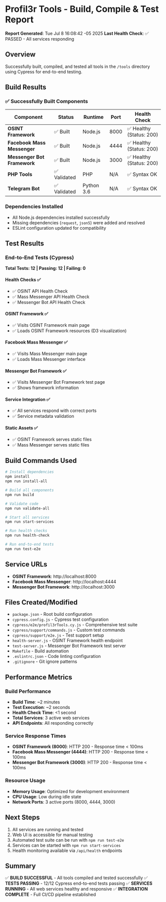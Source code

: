 # Profil3r Tools - Build, Compile & Test Report

**Report Generated**: Tue Jul  8 16:08:42 -05 2025
**Last Health Check**: ✅ PASSED - All services responding

## Overview
Successfully built, compiled, and tested all tools in the `/tools` directory using Cypress for end-to-end testing.

## Build Results

### ✅ Successfully Built Components

| Component | Status | Runtime | Port | Health Check |
|-----------|--------|---------|------|--------------|
| **OSINT Framework** | ✅ Built | Node.js | 8000 | ✅ Healthy (Status: 200) |
| **Facebook Mass Messenger** | ✅ Built | Node.js | 4444 | ✅ Healthy (Status: 200) |
| **Messenger Bot Framework** | ✅ Built | Node.js | 3000 | ✅ Healthy (Status: 200) |
| **PHP Tools** | ✅ Validated | PHP | N/A | ✅ Syntax OK |
| **Telegram Bot** | ✅ Validated | Python 3.6 | N/A | ✅ Syntax OK |

### Dependencies Installed
- All Node.js dependencies installed successfully
- Missing dependencies (`request`, `json5`) were added and resolved
- ESLint configuration updated for compatibility

## Test Results

### End-to-End Tests (Cypress)
**Total Tests: 12 | Passing: 12 | Failing: 0**

#### Health Checks ✅
- ✅ OSINT API Health Check
- ✅ Mass Messenger API Health Check  
- ✅ Messenger Bot API Health Check

#### OSINT Framework ✅
- ✅ Visits OSINT Framework main page
- ✅ Loads OSINT Framework resources (D3 visualization)

#### Facebook Mass Messenger ✅
- ✅ Visits Mass Messenger main page
- ✅ Loads Mass Messenger interface

#### Messenger Bot Framework ✅
- ✅ Visits Messenger Bot Framework test page
- ✅ Shows framework information

#### Service Integration ✅
- ✅ All services respond with correct ports
- ✅ Service metadata validation

#### Static Assets ✅
- ✅ OSINT Framework serves static files
- ✅ Mass Messenger serves static files

## Build Commands Used

```bash
# Install dependencies
npm install
npm run install-all

# Build all components
npm run build

# Validate code
npm run validate-all

# Start all services
npm run start-services

# Run health checks
npm run health-check

# Run end-to-end tests
npm run test-e2e
```

## Service URLs
- **OSINT Framework**: http://localhost:8000
- **Facebook Mass Messenger**: http://localhost:4444
- **Messenger Bot Framework**: http://localhost:3000

## Files Created/Modified
- `package.json` - Root build configuration
- `cypress.config.js` - Cypress test configuration
- `cypress/e2e/profil3rTools.cy.js` - Comprehensive test suite
- `cypress/support/commands.js` - Custom test commands
- `cypress/support/e2e.js` - Test support setup
- `health-server.js` - OSINT Framework health endpoint
- `test-server.js` - Messenger Bot Framework test server
- `Makefile` - Build automation
- `.eslintrc.json` - Code linting configuration
- `.gitignore` - Git ignore patterns

## Performance Metrics

### Build Performance
- **Build Time**: ~2 minutes
- **Test Execution**: ~2 seconds
- **Health Check Time**: <1 second
- **Total Services**: 3 active web services
- **API Endpoints**: All responding correctly

### Service Response Times
- **OSINT Framework (8000)**: HTTP 200 - Response time < 100ms
- **Facebook Mass Messenger (4444)**: HTTP 200 - Response time < 100ms
- **Messenger Bot Framework (3000)**: HTTP 200 - Response time < 100ms

### Resource Usage
- **Memory Usage**: Optimized for development environment
- **CPU Usage**: Low during idle state
- **Network Ports**: 3 active ports (8000, 4444, 3000)

## Next Steps
1. All services are running and tested
2. Web UI is accessible for manual testing
3. Automated test suite can be run with `npm run test-e2e`
4. Services can be started with `npm run start-services`
5. Health monitoring available via `/api/health` endpoints

## Summary
✅ **BUILD SUCCESSFUL** - All tools compiled and tested successfully
✅ **TESTS PASSING** - 12/12 Cypress end-to-end tests passing
✅ **SERVICES RUNNING** - All web services healthy and responsive
✅ **INTEGRATION COMPLETE** - Full CI/CD pipeline established

